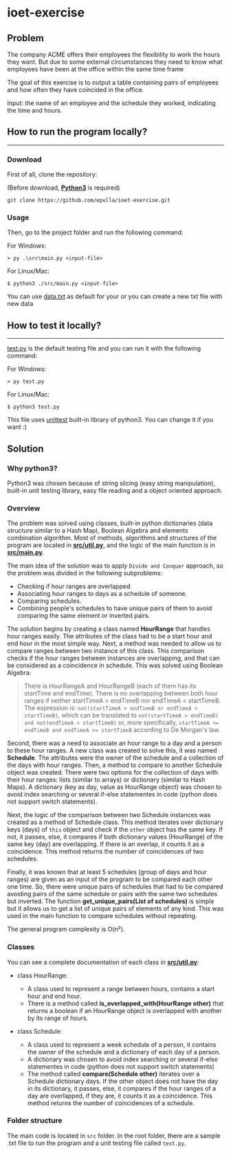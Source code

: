 # ioet-exercise

## Problem

The company ACME offers their employees the flexibility to work the hours they want. But due to some external circumstances they need to know what employees have been at the office within the same time frame

The goal of this exercise is to output a table containing pairs of employees and how often they have coincided in the office.

Input: the name of an employee and the schedule they worked, indicating the time and hours.

## How to run the program locally?

---

### Download

First of all, clone the repository:

(Before download, __[Python3](https://www.python.org/downloads/)__ is required)

```
git clone https://github.com/epulla/ioet-exercise.git
```

### Usage

Then, go to the project folder and run the following command:

For Windows:

```
> py .\src\main.py <input-file>
```

For Linux/Mac:

```
$ python3 ./src/main.py <input-file>
```

You can use [data.txt](https://github.com/epulla/ioet-exercise/blob/main/data.txt) as default for your __<input-file>__ or you can create a new txt file with new data

## How to test it locally?

---

[test.py](https://github.com/epulla/ioet-exercise/blob/main/test.py) is the default testing file and you can run it with the following command:

For Windows:

```
> py test.py
```

For Linux/Mac:

```
$ python3 test.py
```

This file uses [unittest](https://docs.python.org/3/library/unittest.html) built-in library of python3. You can change it if you want :)

## Solution

### Why python3?

Python3 was chosen because of string slicing (easy string manipulation), built-in unit testing library, easy file reading and a object oriented approach.

### Overview

The problem was solved using classes, built-in python dictionaries (data structure similar to a Hash Map), Boolean Algebra and elements combination algorithm. Most of methods, algorithms and structures of the program are located in __[src/util.py](https://github.com/epulla/ioet-exercise/blob/main/src/util.py)__, and the logic of the main function is in __[src/main.py](https://github.com/epulla/ioet-exercise/blob/main/src/main.py)__.

The main idea of the solution was to apply `Divide and Conquer` approach, so the problem was divided in the following subproblems: 
- Checking if hour ranges are overlapped.
- Associating hour ranges to days as a schedule of someone.
- Comparing schedules.
- Combining people's schedules to have unique pairs of them to avoid comparing the same element or inverted pairs.

The solution begins by creating a class named __HourRange__ that handles hour ranges easily. The attributes of the class had to be a start hour and end hour in the most simple way. Next, a method was needed to allow us to compare ranges between two instance of this class. This comparison checks if the hour ranges between instances are overlapping, and that can be considered as a coincidence in schedule. This was solved using Boolean Algebra: 

> There is HourRangeA and HourRangeB (each of them has its startTime and endTime). There is no overlapping between both hour ranges if neither startTimeA > endTimeB nor endTimeA < startTimeB. The expression is: `not(startTimeA > endTimeB or endTimeA < startTimeB)`, which can be translated to `not(startTimeA > endTimeB) and not(endTimeA < startTimeB)` or, more specifically, `startTimeA <= endTimeB and endTimeA >= startTimeB` according to De Morgan's law.

Second, there was a need to associate an hour range to a day and a person to these hour ranges. A new class was created to solve this, it was named __Schedule__. The attributes were the owner of the schedule and a collection of the days with hour ranges. Then, a method to compare to another Schedule object was created. There were two options for the collection of days with their hour ranges: lists (similar to arrays) or dictionary (similar to Hash Maps). A dictionary (key as day, value as HourRange object) was chosen to avoid index searching or several if-else statementes in code (python does not support switch statements).

Next, the logic of the comparison between two Schedule instances was created as a method of Schedule class. This method iterates over dictionary keys (days) of `this` object and check if the `other` object has the same key. If not, it passes, else, it compares if both dictionary values (HourRange) of the same key (day) are overlapping. If there is an overlap, it counts it as a coincidence. This method returns the number of coincidences of two schedules.

Finally, it was known that at least 5 schedules (group of days and hour ranges) are given as an input of the program to be compared each other one time. So, there were unique pairs of schedules that had to be compared avoiding pairs of the same schedule or pairs with the same two schedules but inverted. The function __get_unique_pairs(List of schedules)__ is simple but it allows us to get a list of unique pairs of elements of any kind. This was used in the main function to compare schedules without repeating.

The general program complexity is O(n&#178;).

### Classes

You can see a complete documentation of each class in __[src/util.py](https://github.com/epulla/ioet-exercise/blob/main/src/util.py)__:

- class HourRange:
    + A class used to represent a range between hours, contains a start hour and end hour.
    + There is a method called __is_overlapped_with(HourRange other)__ that returns a boolean if an HourRange object is overlapped with another by its range of hours.

- class Schedule:
    + A class used to represent a week schedule of a person, it contains the owner of the schedule and a dictionary of each day of a person.
    + A dictionary was chosen to avoid index searching or several if-else statementes in code (python does not support switch statements)
    + The method called __compare(Schedule other)__ iterates over a Schedule dictionary days. If the other object does not have the day in its dictionary, it passes, else, it compares if the hour ranges of a day are overlapped, if they are, it counts it as a coincidence. This method returns the number of coincidences of a schedule.

### Folder structure

The main code is located in `src` folder. In the root folder, there are a sample .txt file to run the program and a unit testing file called `test.py`.
